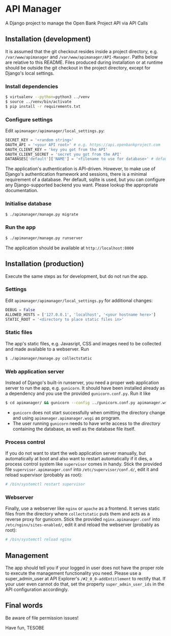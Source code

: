 # API Manager

A Django project to manage the Open Bank Project API via API Calls


## Installation (development)

It is assumed that the git checkout resides inside a project directory, e.g. `/var/www/apimanager` and `/var/www/apimanager/API-Manager`.
Paths below are relative to this README. Files produced during installation or at runtime should be outside the git checkout in the project directory, except for Django's local settings. 

### Install dependencies

```bash
$ virtualenv --python=python3 ../venv
$ source ../venv/bin/activate
$ pip install -r requirements.txt
```

### Configure settings

Edit `apimanager/apimanager/local_settings.py`:

```python
SECRET_KEY = '<random string>'
OAUTH_API = '<your API root>' # e.g. https://api.openbankproject.com
OAUTH_CLIENT_KEY = 'key you got from the API'
OAUTH_CLIENT_SECRET = 'secret you got from the API'
DATABASES['default']['NAME'] = '<filename to use for database>' # default is 'db.sqlite3' in parent directory of git checkout
```

The application's authentication is API-driven. However, to make use of Django's authentication framework and sessions, there is a minimal requirement of a database. Per default, sqlite is used, but you can configure any Django-supported backend you want. Please lookup the appropriate documentation.


### Initialise database

```bash
$ ./apimanager/manage.py migrate
```

### Run the app

```bash
$ ./apimanager/manage.py runserver
```

The application should be available at `http://localhost:8000`


## Installation (production)

Execute the same steps as for development, but do not run the app.

### Settings

Edit `apimanager/apimanager/local_settings.py` for additional changes:

```python
DEBUG = False
ALLOWED_HOSTS = ['127.0.0.1', 'localhost', '<your hostname here>']
STATIC_ROOT = '<directory to place static files in>'
```

### Static files

The app's static files, e.g. Javasript, CSS and images need to be collected and made available to a webserver. Run

```bash
$ ./apimanager/manage.py collectstatic
```

### Web application server

Instead of Django's built-in runserver, you need a proper web application server to run the app, e.g. `gunicorn`. It should have been installed already as a dependency and you use the provided `gunicorn.conf.py`. Run it like

```bash
$ cd apimanager/ && gunicorn --config ../gunicorn.conf.py apimanager.wsgi 
```

- `gunicorn` does not start successfully when omitting the directory change and using `apimanager.apimanager.wsgi` as program.
- The user running  `gunicorn` needs to have write access to the _directory_ containing the database, as well as the database file itself.


### Process control

If you do not want to start the web application server manually, but automatically at boot and also want to restart automatically if it dies, a process control system like `supervisor` comes in handy. Stick the provided file `supervisor.apimanager.conf` into `/etc/supervisor/conf.d/`, edit it and reload supervisor (probably as root):

```bash
# /bin/systemctl restart supervisor
```

### Webserver

Finally, use a webserver like `nginx` or `apache` as a frontend. It serves static files from the directory where `collectstatic` puts them and acts as a reverse proxy for gunicorn. Stick the provided `nginx.apimanager.conf` into `/etc/nginx/sites-enabled/`, edit it and reload the webserver (probably as root):

```bash
# /bin/systemctl reload nginx
```


## Management

The app should tell you if your logged in user does not have the proper role to execute the management functionality you need. Please use a super_admin_user at API Explorer's `/#2_0_0-addEntitlement` to rectify that. If your user even cannot do that, set the property `super_admin_user_ids` in the API configuration accordingly.


## Final words

Be aware of file permission issues!

Have fun,
 TESOBE
